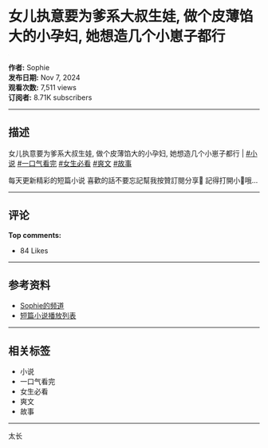 # 女儿执意要为爹系大叔生娃, 做个皮薄馅大的小孕妇, 她想造几个小崽子都行

![image](data:image/gif;base64,iVBORw0KGgoAAAANSUhEUgAAAAEAAAABCAQAAAC1HAwCAAAAC0lEQVR42mN8XA8AAksBZG7LpHYAAAAASUVORK5CYII=)

**作者:** Sophie  
**发布日期:** Nov 7, 2024  
**观看次数:** 7,511 views  
**订阅者:** 8.71K subscribers

---

## 描述

女儿执意要为爹系大叔生娃, 做个皮薄馅大的小孕妇, 她想造几个小崽子都行 | [#小说](https://www.youtube.com/hashtag/%E5%B0%8F%E8%AF%B4) [#一口气看完](https://www.youtube.com/hashtag/%E4%B8%80%E5%8F%A3%E6%B0%94%E7%9C%8B%E5%AE%8C) [#女生必看](https://www.youtube.com/hashtag/%E5%A5%B3%E7%94%9F%E5%BF%85%E7%9C%8B) [#爽文](https://www.youtube.com/hashtag/%E7%88%BD%E6%96%87) [#故事](https://www.youtube.com/hashtag/%E6%95%85%E4%BA%8B) 

每天更新精彩的短篇小说 喜歡的話不要忘記幫我按贊訂閱分享🥰 記得打開小🔔哦...

---

## 评论
**Top comments:**  
- 84 Likes

---

## 参考资料
- [Sophie的频道](https://www.youtube.com/@Sophie-story)
- [短篇小说播放列表](https://www.youtube.com/watch?v=IYLGOht-NM0&list=PLWZmYD-Z5-LrjRMUD43Yc0bYt6KsBMi04)

---

## 相关标签
- 小说 
- 一口气看完 
- 女生必看 
- 爽文 
- 故事 

---

太长